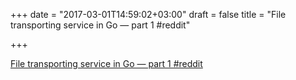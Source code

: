 +++
date = "2017-03-01T14:59:02+03:00"
draft = false
title = "File transporting service in Go — part 1  #reddit"

+++

<p><a href="https://t.co/N1bsXZObgX">File transporting service in Go — part 1  #reddit</a></p>
